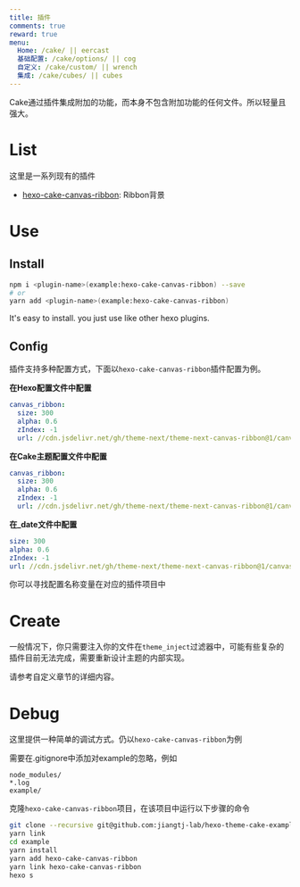 ```yaml
---
title: 插件
comments: true
reward: true
menu:
  Home: /cake/ || eercast 
  基础配置: /cake/options/ || cog 
  自定义: /cake/custom/ || wrench 
  集成: /cake/cubes/ || cubes 
---
```


Cake通过插件集成附加的功能，而本身不包含附加功能的任何文件。所以轻量且强大。

# List
这里是一系列现有的插件

- [hexo-cake-canvas-ribbon](https://github.com/jiangtj-lab/hexo-cake-canvas-ribbon): Ribbon背景

# Use

## Install

```bash
npm i <plugin-name>(example:hexo-cake-canvas-ribbon) --save
# or
yarn add <plugin-name>(example:hexo-cake-canvas-ribbon)
```

It's easy to install. you just use like other hexo plugins.

## Config

插件支持多种配置方式，下面以`hexo-cake-canvas-ribbon`插件配置为例。

**在Hexo配置文件中配置**
```yml _config.yml
canvas_ribbon:
  size: 300
  alpha: 0.6
  zIndex: -1
  url: //cdn.jsdelivr.net/gh/theme-next/theme-next-canvas-ribbon@1/canvas-ribbon.js
```

**在Cake主题配置文件中配置**
```yml themes/cake/_config.yml
canvas_ribbon:
  size: 300
  alpha: 0.6
  zIndex: -1
  url: //cdn.jsdelivr.net/gh/theme-next/theme-next-canvas-ribbon@1/canvas-ribbon.js
```

**在_date文件中配置**
```yml source/_data/canvas_ribbon.yml
size: 300
alpha: 0.6
zIndex: -1
url: //cdn.jsdelivr.net/gh/theme-next/theme-next-canvas-ribbon@1/canvas-ribbon.js
```

你可以寻找配置名称变量在对应的插件项目中

# Create

一般情况下，你只需要注入你的文件在`theme_inject`过滤器中，可能有些复杂的插件目前无法完成，需要重新设计主题的内部实现。

请参考自定义章节的详细内容。

# Debug

这里提供一种简单的调试方式。仍以`hexo-cake-canvas-ribbon`为例

需要在.gitignore中添加对example的忽略，例如
```
node_modules/
*.log
example/
```

克隆`hexo-cake-canvas-ribbon`项目，在该项目中运行以下步骤的命令
```bash
git clone --recursive git@github.com:jiangtj-lab/hexo-theme-cake-example.git example
yarn link
cd example
yarn install
yarn add hexo-cake-canvas-ribbon
yarn link hexo-cake-canvas-ribbon
hexo s
```
